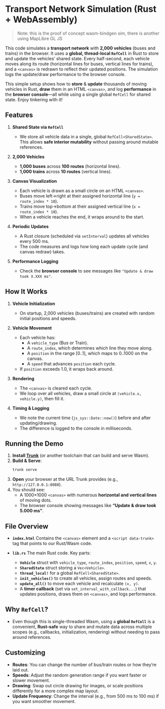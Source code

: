 # Transport Network Simulation (Rust + WebAssembly)

> Note: this is the proof of concept wasm-bindgen sim, there is another using MapLibre GL JS

This code simulates a **transport network** with **2,000 vehicles** (buses and trains) in the browser. It uses a **global, thread-local `RefCell`** in Rust to store and update the vehicles’ shared state. Every half-second, each vehicle moves along its route (horizontal lines for buses, vertical lines for trains), and a `<canvas>` is redrawn to reflect their updated positions. The simulation logs the update/draw performance to the browser console.

This simple setup shows how to **store** & **update** thousands of moving vehicles in Rust, **draw** them in an HTML `<canvas>`, and log **performance** in the **browser console**—all while using a single global `RefCell` for shared state. Enjoy tinkering with it!

## Features

1. **Shared State via `RefCell`**
   - We store all vehicle data in a single, global `RefCell<SharedState>`. This allows **safe interior mutability** without passing around mutable references.

2. **2,000 Vehicles**
   - **1,000 buses** across **100 routes** (horizontal lines).
   - **1,000 trains** across **10 routes** (vertical lines).

3. **Canvas Visualization**
   - Each vehicle is drawn as a small circle on an HTML `<canvas>`.
   - Buses move left→right at their assigned horizontal line (`y = route_index * 10`).
   - Trains move top→bottom at their assigned vertical line (`x = route_index * 10`).
   - When a vehicle reaches the end, it wraps around to the start.

4. **Periodic Updates**
   - A Rust closure (scheduled via `setInterval`) updates all vehicles every 500 ms.
   - The code measures and logs how long each update cycle (and canvas redraw) takes.

5. **Performance Logging**
   - Check the **browser console** to see messages like `"Update & draw took X.XXX ms"`.

## How It Works

1. **Vehicle Initialization**
   - On startup, 2,000 vehicles (buses/trains) are created with random initial positions and speeds.

2. **Vehicle Movement**
   - Each vehicle has:
     - A `vehicle_type` (Bus or Train).
     - A `route_index`, which determines which line they move along.
     - A `position` in the range [0..1], which maps to 0..1000 on the canvas.
     - A `speed` that advances `position` each cycle.
   - If `position` exceeds 1.0, it wraps back around.

3. **Rendering**
   - The `<canvas>` is cleared each cycle.
   - We loop over all vehicles, draw a small circle at `(vehicle.x, vehicle.y)`, then fill it.

4. **Timing & Logging**
   - We note the current time (`js_sys::Date::now()`) before and after updating/drawing.
   - The difference is logged to the console in milliseconds.

## Running the Demo

1. **Install [Trunk](https://trunkrs.dev/)** (or another toolchain that can build and serve Wasm).
2. **Build & Serve**:
   ```sh
   trunk serve
   ```
3. **Open** your browser at the URL Trunk provides (e.g., `http://127.0.0.1:8080`).
4. You should see:
   - A 1000×1000 `<canvas>` with numerous **horizontal and vertical lines** of moving dots.
   - The browser console showing messages like **“Update & draw took 5.000 ms”**.

## File Overview

- **`index.html`**
  Contains the `<canvas>` element and a `<script data-trunk>` tag that points to our Rust/Wasm code.

- **`lib.rs`**
  The main Rust code. Key parts:
  - **`Vehicle`** struct with `vehicle_type`, `route_index`, `position`, `speed`, `x`, `y`.
  - **`SharedState`** struct storing a `Vec<Vehicle>`.
  - **`thread_local!`** for a global `RefCell<SharedState>`.
  - **`init_vehicles()`** to create all vehicles, assign routes and speeds.
  - **`update_all()`** to move each vehicle and recalculate `(x, y)`.
  - A **timer callback** (set via `set_interval_with_callback...`) that updates positions, draws them on `<canvas>`, and logs performance.

## Why `RefCell`?

- Even though this is single-threaded Wasm, using a **global `RefCell`** is a convenient, **Rust-safe** way to share and mutate data across multiple scopes (e.g., callbacks, initialization, rendering) without needing to pass around references.

## Customizing

- **Routes**: You can change the number of bus/train routes or how they’re laid out.
- **Speeds**: Adjust the random generation range if you want faster or slower movement.
- **Drawing**: Swap out circle drawing for images, or scale positions differently for a more complex map layout.
- **Update Frequency**: Change the interval (e.g., from 500 ms to 100 ms) if you want smoother movement.
